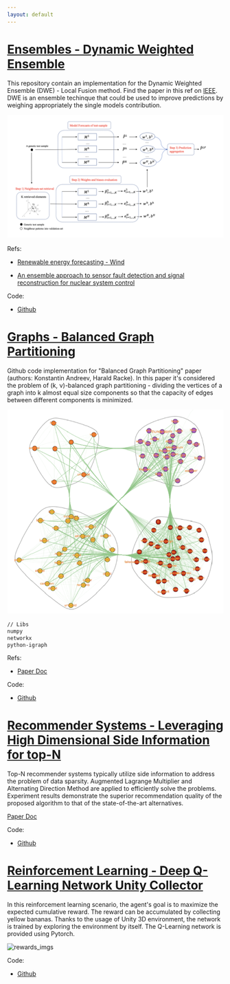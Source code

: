 ```yaml
---
layout: default
---
```



# [Ensembles - Dynamic Weighted Ensemble](https://github.com/IvanVigor/Dynamic-Weighted-Ensemble)

This repository contain an implementation for the Dynamic Weighted Ensemble (DWE) - Local Fusion method. Find the paper in this ref on [IEEE](https://ieeexplore.ieee.org/document/8272838). DWE is an ensemble techinque that could be used to improve predictions by weighing appropriately the single models contribution.


![Arch](https://github.com/IvanVigor/IvanVigor.github.io/blob/main/imgs/dwe.png?raw=true)


Refs:
- [Renewable energy forecasting - Wind](https://ieeexplore.ieee.org/document/8272838)

- [An ensemble approach to sensor fault detection and signal reconstruction for nuclear system control](https://www.sciencedirect.com/science/article/pii/S0306454910000927)

Code:
- [Github](https://github.com/IvanVigor/Dynamic-Weighted-Ensemble)




# [Graphs - Balanced Graph Partitioning](https://github.com/IvanVigor/Balanced_Graph_Partitioning)

Github code implementation for "Balanced Graph Partitioning" paper (authors: Konstantin Andreev, Harald Racke). In this paper it's considered the problem of (k, ν)-balanced
graph partitioning - dividing the vertices of a graph into k almost equal size components so that the capacity of edges between different components
is minimized.

![Graphs](https://github.com/IvanVigor/IvanVigor.github.io/blob/main/imgs/graphs.png?raw=true)

```
// Libs
numpy
networkx
python-igraph

```

Refs:
- [Paper Doc](https://www.math.cmu.edu/~kandreev/kpart.pdf)

Code:
- [Github](https://github.com/IvanVigor/Balanced_Graph_Partitioning)


# [ Recommender Systems - Leveraging High Dimensional Side Information for top-N](https://github.com/IvanVigor/Leveraging-High-Dimensional-Side-Information-for-Top-N-Recommendation)

Top-N recommender systems typically utilize side information to address the problem of data sparsity. Augmented Lagrange Multiplier and Alternating Direction Method are applied to efficiently solve the problems. Experiment results demonstrate the superior recommendation quality of the proposed algorithm to that of the state-of-the-art alternatives.

[Paper Doc](https://arxiv.org/abs/1702.01516)

Code:
- [Github](https://github.com/IvanVigor/Leveraging-High-Dimensional-Side-Information-for-Top-N-Recommendation)



# [Reinforcement Learning - Deep Q-Learning Network Unity Collector](https://github.com/IvanVigor/Deep-Q-Learning-Network-Unity-collector)

In this reinforcement learning scenario, the agent's goal is to maximize the expected cumulative reward. The reward can be accumulated by collecting yellow bananas. Thanks to the usage of Unity 3D environment, the network is trained by exploring the environment by itself. The Q-Learning network is provided using Pytorch. 

![rewards_imgs](https://miro.medium.com/max/1400/1*kdGFUSFRP9vsRIPFncdPmg.png)

Code:
- [Github](https://github.com/IvanVigor/Deep-Q-Learning-Network-Unity-collector)



